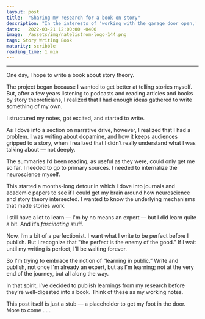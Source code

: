 ```yaml
---
layout: post
title:  "Sharing my research for a book on story"
description: "In the interests of 'working with the garage door open,' I'm sharing my research notes."
date:   2022-03-21 12:00:00 -0400
image:  /assets/img/natelistrom-logo-144.png
tags: Story Writing Book
maturity: scribble
reading_time: 1 min
---
```


---

One day, I hope to write a book about story theory.

The project began because I wanted to get better at telling stories myself. But, after a few years listening to podcasts and reading articles and books by story theoreticians, I realized that I had enough ideas gathered to write something of my own.

I structured my notes, got excited, and started to write. 

As I dove into a section on narrative drive, however, I realized that I had a problem. I was writing about dopamine, and how it keeps audiences gripped to a story, when I realized that I didn’t really understand what I was talking about — not deeply. 

The summaries I’d been reading, as useful as they were, could only get me so far. I needed to go to primary sources. I needed to internalize the neuroscience myself.

This started a months-long detour in which I dove into journals and academic papers to see if I could get my brain around how neuroscience and story theory intersected. I wanted to know the underlying mechanisms that made stories work.

I still have a lot to learn — I'm by no means an expert — but I did learn quite a bit. And it's _fascinating_ stuff.

Now, I’m a bit of a perfectionist. I want what I write to be perfect before I publish. But I recognize that "the perfect is the enemy of the good." If I wait until my writing is perfect, I’ll be waiting forever. 

So I'm trying to embrace the notion of “learning in public.” Write and publish, not once I'm already an expert, but as I'm learning; not at the very end of the journey, but all along the way. 

In that spirit, I’ve decided to publish learnings from my research before they’re well-digested into a book. Think of these as my working notes.

This post itself is just a stub — a placeholder to get my foot in the door. More to come . . .